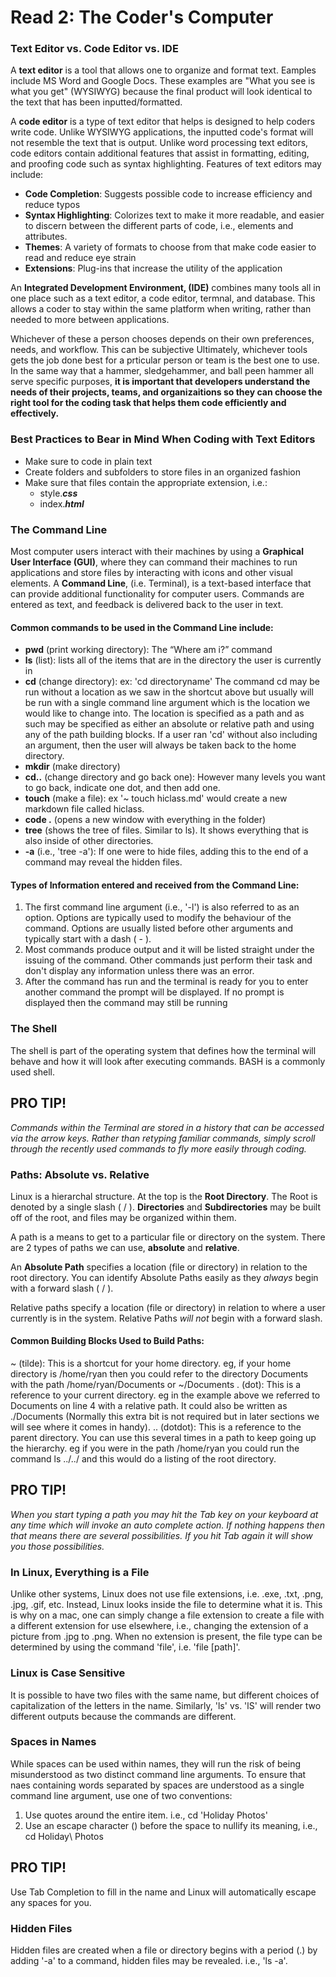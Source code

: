 # Read 2: The Coder's Computer

### Text Editor vs. Code Editor vs. IDE

A **text editor** is a tool that allows one to organize and format text. Eamples include MS Word and Google Docs. These examples are "What you see is what you get" (WYSIWYG) because the final product will look identical to the text that has been inputted/formatted. 

A **code editor** is a type of text editor that helps is designed to help coders write code. Unlike WYSIWYG applications, the inputted code's format will not resemble the text that is output. Unlike word processing text editors, code editors contain additional features that assist in formatting, editing, and proofing code such as syntax highlighting. Features of text editors may include:

- **Code Completion**: Suggests possible code to increase efficiency and reduce typos
- **Syntax Highlighting**: Colorizes text to make it more readable, and easier to discern between the different parts of code, i.e., elements and attributes. 
- **Themes**: A variety of formats to choose from that make code easier to read and reduce eye strain
- **Extensions**: Plug-ins that increase the utility of the application

An **Integrated Development Environment, (IDE)** combines many tools all in one place such as a text editor, a code editor, termnal, and database. This allows a coder to stay within the same platform when writing, rather than needed to more between applications. 

Whichever of these a person chooses depends on their own preferences, needs, and workflow. This can be subjective  Ultimately, whichever tools gets the job done best for a prticular person or team is the best one to use.  In the same way that a hammer, sledgehammer, and ball peen hammer all serve specific purposes, **it is important that developers understand the needs of their projects, teams, and organizaitions so they can choose the right tool for the coding task that helps them code efficiently and effectively.**

### Best Practices to Bear in Mind When Coding with Text Editors

- Make sure to code in plain text
- Create folders and subfolders to store files in an organized fashion
- Make sure that files contain the appropriate extension, i.e.:
  - style._**css**_
  - index._**html**_

### The Command Line

Most computer users interact with their machines by using a **Graphical User Interface (GUI)**, where they can command their machines to run applications and store files by interacting with icons and other visual elements. A **Command Line**, (i.e. Terminal), is a text-based interface that can provide additional functionality for computer users. Commands are entered as text, and feedback is delivered back to the user in text.

#### Common commands to be used in the Command Line include:
- **pwd** (print working directory): The “Where am i?” command
- **ls** (list): lists all of the items that are in the directory the user is currently in
- **cd** (change directory): ex: 'cd directoryname' The command cd may be run without a location as we saw in the shortcut above but usually will be run with a single command line argument which is the location we would like to change into. The location is specified as a path and as such may be specified as either an absolute or relative path and using any of the path building blocks. If a user ran 'cd' without also including an argument, then the user will always be taken back to the home directory.  
- **mkdir** (make directory)
- **cd..** (change directory and go back one): However many levels you want to go back, indicate one dot, and then add one. 
- **touch** (make a file): ex '~ touch hiclass.md' would create a new markdown file called hiclass.
- **code .** (opens a new window with everything in the folder)
- **tree** (shows the tree of files. Similar to ls). It shows everything that is also inside of other directories.
- **-a** (i.e., 'tree -a'): If one were to hide files, adding this to the end of a command may reveal the hidden files.

#### Types of Information entered and received from the Command Line:

1. The first command line argument (i.e., '-l') is also referred to as an option. Options are typically used to modify the behaviour of the command. Options are usually listed before other arguments and typically start with a dash ( - ).
2. Most commands produce output and it will be listed straight under the issuing of the command. Other commands just perform their task and don't display any information unless there was an error.
3. After the command has run and the terminal is ready for you to enter another command the prompt will be displayed. If no prompt is displayed then the command may still be running

### The Shell

The shell is part of the operating system that defines how the terminal will behave and how it will look after executing commands. BASH is a commonly used shell. 

## PRO TIP!
*Commands within the Terminal are stored in a history that can be accessed via the arrow keys. Rather than retyping familiar commands, simply scroll through the recently used commands to fly more easily through coding.* 

### Paths: Absolute vs. Relative

Linux is a hierarchal structure. At the top is the **Root Directory**. The Root is denoted by a single slash ( / ). **Directories** and **Subdirectories** may be built off of the root, and files may be organized within them.

A path is a means to get to a particular file or directory on the system. There are 2 types of paths we can use, **absolute** and **relative**.

An **Absolute Path** specifies a location (file or directory) in relation to the root directory. You can identify Absolute Paths easily as they *always* begin with a forward slash ( / ).

Relative paths specify a location (file or directory) in relation to where a user currently is in the system. Relative Paths *will not* begin with a forward slash.

#### Common Building Blocks Used to Build Paths:

~ (tilde): This is a shortcut for your home directory. eg, if your home directory is /home/ryan then you could refer to the directory Documents with the path /home/ryan/Documents or ~/Documents
. (dot): This is a reference to your current directory. eg in the example above we referred to Documents on line 4 with a relative path. It could also be written as ./Documents (Normally this extra bit is not required but in later sections we will see where it comes in handy).
.. (dotdot): This is a reference to the parent directory. You can use this several times in a path to keep going up the hierarchy. eg if you were in the path /home/ryan you could run the command ls ../../ and this would do a listing of the root directory.

## PRO TIP! ##
*When you start typing a path you may hit the Tab key on your keyboard at any time which will invoke an auto complete action. If nothing happens then that means there are several possibilities. If you hit Tab again it will show you those possibilities.*

### In Linux, Everything is a File

Unlike other systems, Linux does not use file extensions, i.e. .exe, .txt, .png, .jpg, .gif, etc. Instead, Linux looks inside the file to determine what it is. This is why on a mac, one can simply change a file extension to create a file with a different extension for use elsewhere, i.e., changing the extension of a picture from .jpg to .png. When no extension is present, the file type can be determined by using the command 'file', i.e. 'file [path]'.

### Linux is Case Sensitive

It is possible to have two files with the same name, but different choices of capitalization of the letters in the name. Similarly, 'ls' vs. 'lS' will render two different outputs because the commands are different. 

### Spaces in Names

While spaces can be used within names, they will run the risk of being misunderstood as two distinct command line arguments. To ensure that naes containing words separated by spaces are understood as a single command line argument, use one of two conventions:
1. Use quotes around the entire item. i.e., cd 'Holiday Photos'
2. Use an escape character (\) before the space to nullify its meaning, i.e., cd Holiday\ Photos

## PRO TIP!
Use Tab Completion to fill in the name and Linux will automatically escape any spaces for you.

### Hidden Files
Hidden files are created when a file or directory begins with a period (.) by adding '-a' to a command, hidden files may be revealed. i.e., 'ls -a'. 



